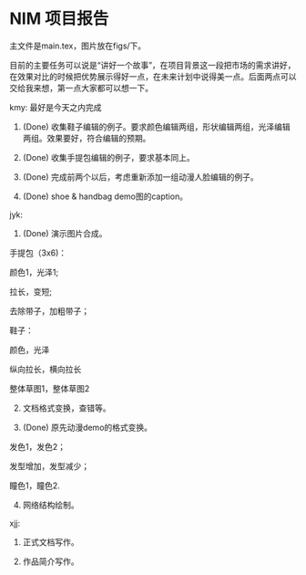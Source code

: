 # NIM 项目报告

主文件是main.tex，图片放在figs/下。

目前的主要任务可以说是“讲好一个故事”，在项目背景这一段把市场的需求讲好，在效果对比的时候把优势展示得好一点，在未来计划中说得美一点。后面两点可以交给我来想，第一点大家都可以想一下。

kmy: 最好是今天之内完成

1. (Done) 收集鞋子编辑的例子。要求颜色编辑两组，形状编辑两组，光泽编辑两组。效果要好，符合编辑的预期。

2. (Done) 收集手提包编辑的例子，要求基本同上。

3. (Done) 完成前两个以后，考虑重新添加一组动漫人脸编辑的例子。

4. (Done) shoe & handbag demo图的caption。

jyk: 

1. (Done) 演示图片合成。

手提包（3x6)：

颜色1，光泽1;

拉长，变短;

去除带子，加粗带子；

鞋子：

颜色，光泽

纵向拉长，横向拉长

整体草图1，整体草图2


2. 文档格式变换，查错等。

3. (Done) 原先动漫demo的格式变换。

发色1，发色2；

发型增加，发型减少；

瞳色1，瞳色2.

4. 网络结构绘制。

xjj: 

1. 正式文档写作。

2. 作品简介写作。
